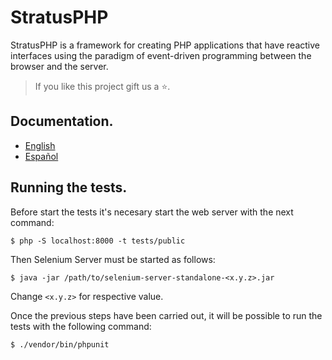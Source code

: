 
# StratusPHP

StratusPHP is a framework for creating PHP applications that have reactive interfaces using the paradigm of event-driven programming between the browser and the server.

>If you like this project gift us a ⭐.

## Documentation.

- [English](https://github.com/thenlabs/doc/blob/master/stratus-php/master/en/index.md)
- [Español](https://github.com/thenlabs/doc/blob/master/stratus-php/master/es/index.md)

## Running the tests.

Before start the tests it's necesary start the web server with the next command:

    $ php -S localhost:8000 -t tests/public

Then Selenium Server must be started as follows:

    $ java -jar /path/to/selenium-server-standalone-<x.y.z>.jar

Change `<x.y.z>` for respective value.

Once the previous steps have been carried out, it will be possible to run the tests with the following command:

    $ ./vendor/bin/phpunit
